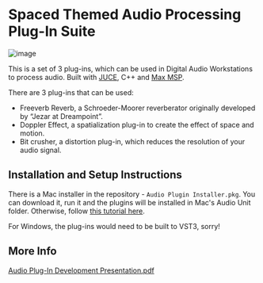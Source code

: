 # Spaced Themed Audio Processing Plug-In Suite

![image](https://github.com/user-attachments/assets/e8c4941b-ed0e-4177-a75d-6dfaff0df2c4)

This is a set of 3 plug-ins, which can be used in Digital Audio Workstations to process audio. Built with [JUCE](https://github.com/juce-framework/JUCE), C++ and [Max MSP](https://cycling74.com/products/max).

There are 3 plug-ins that can be used:
- Freeverb Reverb, a Schroeder-Moorer reverberator originally developed by “Jezar at Dreampoint”.
- Doppler Effect, a spatialization plug-in to create the effect of space and motion.
- Bit crusher, a distortion plug-in, which reduces the resolution of your audio signal.

## Installation and Setup Instructions

There is a Mac installer in the repository - `Audio Plugin Installer.pkg`. You can download it, run it and the plugins will be installed in Mac's Audio Unit folder. Otherwise, follow [this tutorial here](https://help.ableton.com/hc/en-us/articles/209068929-Using-AU-and-VST-plug-ins-on-macOS).

For Windows, the plug-ins would need to be built to VST3, sorry!

## More Info

[Audio Plug-In Development Presentation.pdf](https://github.com/user-attachments/files/17416403/Audio.Plug-In.Development.Presentation.pdf)
